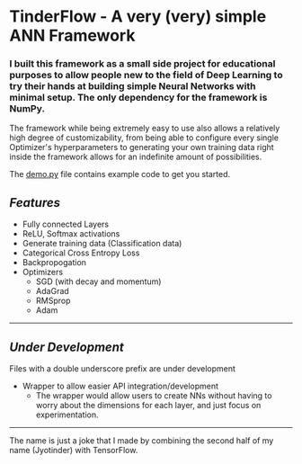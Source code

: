 # TinderFlow - A very (very) simple ANN Framework
### I built this framework as a small side project for educational purposes to allow people new to the field of Deep Learning to try their hands at building simple Neural Networks with minimal setup. The only dependency for the framework is NumPy.

The framework while being extremely easy to use also allows a relatively high degree of customizability, from being able to configure every single Optimizer's hyperparameters to generating your own training data right inside the framework allows for an indefinite amount of possibilities.

The [demo.py](demo.py) file contains example code to get you started.

## *Features*
- Fully connected Layers
- ReLU, Softmax activations
- Generate training data (Classification data)
- Categorical Cross Entropy Loss
- Backpropogation
- Optimizers
  - SGD (with decay and momentum)
  - AdaGrad
  - RMSprop
  - Adam

---

## *Under Development*
Files with a double underscore prefix are under development
- Wrapper to allow easier API integration/development
  - The wrapper would allow users to create NNs without having to worry about the dimensions for each layer, and just focus on experimentation.

---
The name is just a joke that I made by combining the second half of my name (Jyotinder) with TensorFlow.